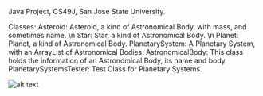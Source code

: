 Java Project, CS49J, San Jose State University.

Classes:
Asteroid: Asteroid, a kind of Astronomical Body, with mass, and sometimes name. \n
Star: Star, a kind of Astronomical Body. \n
Planet: Planet, a kind of Astronomical Body.
PlanetarySystem: A Planetary System, with an ArrayList of Astronomical Bodies.
AstronomicalBody: This class holds the information of an Astronomical Body, its name and body.
PlanetarySystemsTester: Test Class for Planetary Systems.

![alt text](https://github.com/sergiogutierrez2/Homework6/blob/master/src/PlanetarySystems.png)
